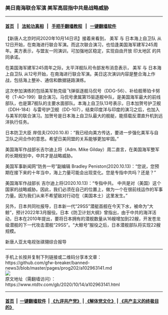 ### 美日南海联合军演 美军高层指中共是战略威胁
------------------------

#### [首页](https://github.com/gfw-breaker/banned-news3/blob/master/README.md) &nbsp;&nbsp;|&nbsp;&nbsp; [法轮功真相](https://github.com/begood0513/basic/blob/master/README.md)  &nbsp;&nbsp;|&nbsp;&nbsp; [手把手翻墙教程](https://github.com/gfw-breaker/guides/wiki)  &nbsp;&nbsp;|&nbsp;&nbsp; [一键翻墙软件](https://github.com/gfw-breaker/nogfw/blob/master/README.md)  



<div><div class="post_content" itemprop="articleBody">
 <p>
  【新唐人北京时间2020年10月14日讯】接着来看到，
  <ok href="https://www.ntdtv.com/gb/美军.htm">
   美军
  </ok>
  与
  <ok href="https://www.ntdtv.com/gb/日本海上自卫队.htm">
   日本海上自卫队
  </ok>
  从12日开始，在南海进行联合军演。而这次联合演习，也恰逢美国海军建军245周年。美方表示，与盟友一同演训，可加强地区稳定，实现自由开放
  <ok href="https://www.ntdtv.com/gb/印太地区.htm">
   印太地区
  </ok>
  的共同承诺。
 </p>
 <p>
  在美国海军建军245周年之际，太平洋舰队司令部发布消息表示，
  <ok href="https://www.ntdtv.com/gb/美军.htm">
   美军
  </ok>
  与
  <ok href="https://www.ntdtv.com/gb/日本海上自卫队.htm">
   日本海上自卫队
  </ok>
  从12号开始，在南海进行联合军演。美日这次演训内容是整合海上作战，包括海上整补、通信和数据链路演练。
 </p>
 <p>
  这次参加演练的包括美军勃克级飞弹驱逐舰马侃号（DDG-56）、补给舰蒂珀卡努号（T-AO-199）联合演习。马侃号隶属第15驱逐舰中队，是美国海军最大的前线部队，也是第7舰队的主要水面部队。本海上自卫队13号表示，日本加贺号护卫舰（DDH-184）与雷号护卫舰（DD-107），结束印度洋与印度的演习之后，也加入与美军的联合演习。加贺号是日本海上自卫队最大的舰艇，能搭载反潜直升机到远洋执行任务。
 </p>
 <p>
  日本防卫大臣 岸信夫(2020.10.8)：“我已经向美方传达，要进一步强化美军与自卫队之间合作的意思。希望日美同盟的关系能够更加牢固。”
 </p>
 <p>
  美国海军作战部长吉尔迪上将（Adm. Mike Gilday）周二直言，在美国海军整军的长期规划中，中共才是战略威胁。
 </p>
 <p>
  美国军事新闻网“防务一号”副编辑 Bradley Peniston(2020.10.13)：“您说，您预期在接下来的十年当中，海上力量可能会出现变化。您是专指中共吗？还是？”
 </p>
 <p>
  美国海军作战部长 吉尔迪上将(2020.10.13)：“专指中共。 中共是对（美国）这个国家的战略威胁。因此，我们必须在自己的位置上，做为一个在很前线运作的军事力量。因为我们从来不希望敌对行动在（美国本土）这里发生。”
 </p>
 <p>
  另外，日本共同社报导，日本新一代“29SS”潜艇首舰在今天下水，被命为“大鲸”，预计2022年3月服役。日本《防卫计划大纲》曾指出，由于中共的海洋活动，日本在2010年提出，要将日本拥有的潜舰数量从16艘增加到22艘，开发苍龙级潜舰的下一代攻击潜舰“29SS”。“大鲸号”服役之后，日本潜舰部队将实现22艘规模。
 </p>
 <p>
  新唐人亚太电视张祺翎综合报导
 </p>
 <div class="single_ad">
 </div>
</div>
</div>
<hr/>
手机上长按并复制下列链接或二维码分享本文章：<br/>
https://github.com/gfw-breaker/banned-news3/blob/master/pages/prog202/a102963141.md <br/>
<a href='https://github.com/gfw-breaker/banned-news3/blob/master/pages/prog202/a102963141.md'><img src='https://github.com/gfw-breaker/banned-news3/blob/master/pages/prog202/a102963141.md.png'/></a> <br/>
原文地址（需翻墙访问）：https://www.ntdtv.com/gb/2020/10/14/a102963141.html


------------------------
#### [首页](https://github.com/gfw-breaker/banned-news3/blob/master/README.md) &nbsp;|&nbsp; [一键翻墙软件](https://github.com/gfw-breaker/nogfw/blob/master/README.md) &nbsp;| [《九评共产党》](https://github.com/gfw-breaker/9ping.md/blob/master/README.md#九评之一评共产党是什么) | [《解体党文化》](https://github.com/gfw-breaker/jtdwh.md/blob/master/README.md) | [《共产主义的终极目的》](https://github.com/gfw-breaker/gczydzjmd.md/blob/master/README.md)


<img src='http://gfw-breaker.win/banned-news3/pages/prog202/a102963141.md' width='0px' height='0px'/>